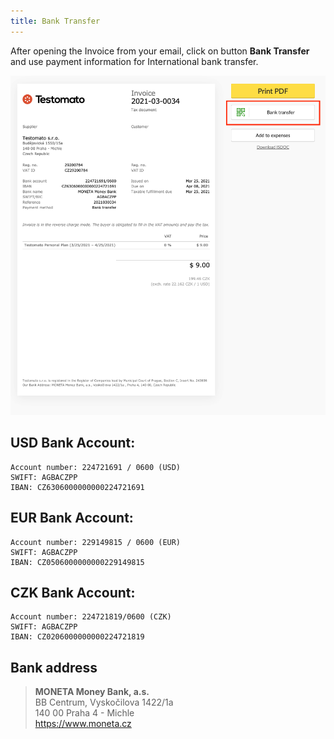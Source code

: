 ```yaml
---
title: Bank Transfer
---
```


After opening the Invoice from your email, click on button **Bank Transfer** and use payment information for International bank transfer. 

![](/img/payment/bank-transfer.png)

## USD Bank Account:

```
Account number: 224721691 / 0600 (USD)
SWIFT: AGBACZPP
IBAN: CZ6306000000000224721691
```
## EUR Bank Account:

```
Account number: 229149815 / 0600 (EUR)
SWIFT: AGBACZPP
IBAN: CZ0506000000000229149815
```

## CZK Bank Account:

```
Account number: 224721819/0600 (CZK)
SWIFT: AGBACZPP
IBAN: CZ0206000000000224721819
```

## Bank address

> **MONETA Money Bank, a.s.**<br />
> BB Centrum, Vyskočilova 1422/1a<br />
> 140 00 Praha 4 - Michle<br />
> https://www.moneta.cz